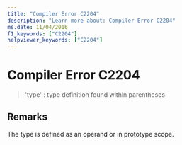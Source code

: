 ```yaml
---
title: "Compiler Error C2204"
description: "Learn more about: Compiler Error C2204"
ms.date: 11/04/2016
f1_keywords: ["C2204"]
helpviewer_keywords: ["C2204"]
---
```

# Compiler Error C2204

> 'type' : type definition found within parentheses

## Remarks

The type is defined as an operand or in prototype scope.
